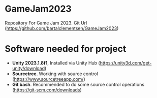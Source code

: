 # GameJam2023
Repository For Game Jam 2023. Git Url (https://github.com/bartalclementsen/GameJam2023)

# Software needed for project
- **Unity 2023.1.8f1**, Installed via Unity Hub (https://unity3d.com/get-unity/download)
- **Sourcetree**. Working with source control (https://www.sourcetreeapp.com/)
- **Git bash**. Recommended to do some source control operations (https://git-scm.com/downloads)